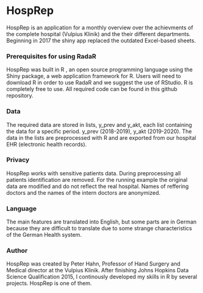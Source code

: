 # HospRep
HospRep is an application for a monthly overview over the achievments of the complete hospital (Vulpius Klinik) and the their different departments. Beginning in 2017 the shiny app replaced the outdated Excel-based sheets.

### Prerequisites for using RadaR

HospRep was built in R , an open source programming language using the Shiny package, a web application framework for R. Users will need to download R in order to use RadaR and we suggest the use of RStudio. R is completely free to use. All required code can be found in this github repository.

### Data
The required data are stored in lists, y_prev and y_akt, each list containing the data for a specific period. y_prev (2018-2019), y_akt (2019-2020). The data in the lists are preprocessed with R and are exported from our hospital EHR (electronic health records). 

### Privacy
HospRep works with sensitive patients data. During preprocessing all patients identification are removed. For the running example the original data are modified and do not reflect the real hospital. Names of reffering doctors and the names of the intern doctors are anonymized.

### Language
The main features are translated into English, but some parts are in German because they are difficult to translate due to some strange characteristics of the German Health system.

### Author 
HospRep was created by Peter Hahn, Professor of Hand Surgery and Medical director at the Vulpius Klinik. After finishing Johns Hopkins Data Science Qualification 2015, I continously developed my skills in R by several projects. HospRep is one of them.  
